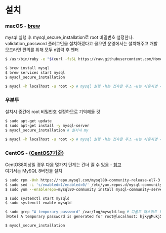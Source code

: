 # 설치

### macOS - [brew](https://brew.sh/index_ko)

mysql 실행 후 mysql_secure_installation로 root 비밀번호 설정한다.  
validation_password 플러그인을 설치하겠다고 물으면 운영에서는 설치해주고 개발모드라면 편의를 위해 모두 n입력 후 엔터
```bash
$ /usr/bin/ruby -e "$(curl -fsSL https://raw.githubusercontent.com/Homebrew/install/master/install)"

$ brew install mysql
$ brew services start mysql
$ mysql_secure_installation

$ mysql -h localhost -u root -p # mysql 실행 -h는 접속할 주소 -u는 사용자명 -p는 패스워드
```


### 우분투
설치시 중간에 root 비밀번호 설정하므로 기억해둘 것
```bash
$ sudo apt-get update
$ sudo apt-get install -y mysql-server
$ mysql_secure_installation # 설치시 my

$ mysql -h localhost -u root -p # mysql 실행 -h는 접속할 주소 -u는 사용자명 -p는 패스워드
```

### CentOS - [(CentOS7기준)](https://www.mysqltutorial.org/install-mysql-centos/)
CentOS8이상일 경우 다음 몇가지 단계는 건너 띨 수 있음 - [참고](https://info-lab.tistory.com/172)  
여기서는 MySQL 8버전을 설치
```bash
$ sudo rpm -Uvh https://repo.mysql.com/mysql80-community-release-el7-3.noarch.rpm
$ sudo sed -i 's/enabled=1/enabled=0/' /etc/yum.repos.d/mysql-community.repo
$ sudo yum --enablerepo=mysql80-community install mysql-community-server

$ sudo systemctl start mysqld
$ sudo systemctl enable mysqld

$ sudo grep "A temporary password" /var/log/mysqld.log # 디폴트 패스워드 확인
[Note] A temporary password is generated for root@localhost: hjkygMukj5+t783

$ mysql_secure_installation
```
